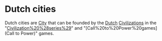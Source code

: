 # Dutch cities

Dutch cities are [City](cities) that can be founded by the [Dutch](Dutch) [Civilizations](civilization) in the "[Civilization%20%28series%29](Civilization)" and "[Call%20to%20Power%20games](Call to Power)" games.